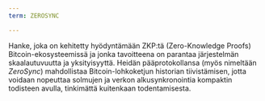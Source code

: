 ```yaml
---
term: ZEROSYNC

---
```

Hanke, joka on kehitetty hyödyntämään ZKP:tä (Zero-Knowledge Proofs) Bitcoin-ekosysteemissä ja jonka tavoitteena on parantaa järjestelmän skaalautuvuutta ja yksityisyyttä. Heidän pääprotokollansa (myös nimeltään *ZeroSync*) mahdollistaa Bitcoin-lohkoketjun historian tiivistämisen, jotta voidaan nopeuttaa solmujen ja verkon alkusynkronointia kompaktin todisteen avulla, tinkimättä kuitenkaan todentamisesta.